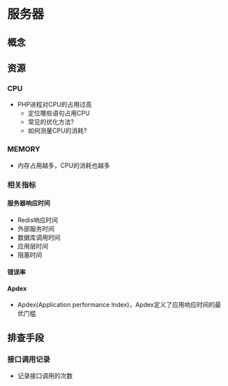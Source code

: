 # 服务器
## 概念

## 资源
### CPU
- PHP进程对CPU的占用过高
	- 定位哪些语句占用CPU
	- 常见的优化方法?
	- 如何测量CPU的消耗?

### MEMORY
- 内存占用越多，CPU的消耗也越多

### 相关指标
#### 服务器响应时间
- Redis响应时间
- 外部服务时间
- 数据库调用时间
- 应用层时间
- 阻塞时间

#### 错误率

#### Apdex
- Apdex(Application performance Index)，Apdex定义了应用响应时间的最优门槛



## 排查手段
### 接口调用记录
- 记录接口调用的次数